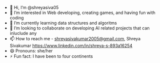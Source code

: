 - 👋 Hi, I’m @shreyasiva05
- 👀 I’m interested in Web developing, creating games, and having fun with coding
- 🌱 I’m currently learning data structures and algoritms 
- 💞️ I’m looking to collaborate on developing AI related projects that can inluclude any  
- 📫 How to reach me  - shreyasivakumar2005@gmail.com, Shreya Sivakumar https://www.linkedin.com/in/shreya-s-893a16254 
- 😄 Pronouns: she/her
- ⚡ Fun fact: I have been to four continents 

<!---
shreyasiva05/shreyasiva05 is a ✨ special ✨ repository because its `README.md` (this file) appears on your GitHub profile.
You can click the Preview link to take a look at your changes.
--->
